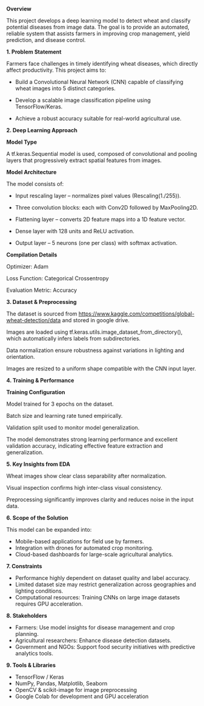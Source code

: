 **Overview**

This project develops a deep learning model to detect wheat and classify potential diseases from image data.
The goal is to provide an automated, reliable system that assists farmers in improving crop management, yield prediction, and disease control.

**1. Problem Statement**

Farmers face challenges in timely identifying wheat diseases, which directly affect productivity.
This project aims to:

 * Build a Convolutional Neural Network (CNN) capable of classifying wheat images into 5 distinct categories.
 
 * Develop a scalable image classification pipeline using TensorFlow/Keras.
 
 * Achieve a robust accuracy suitable for real-world agricultural use.

**2. Deep Learning Approach**

**Model Type**

A tf.keras.Sequential model is used, composed of convolutional and pooling layers that progressively extract spatial features from images.

**Model Architecture**

The model consists of:

* Input rescaling layer – normalizes pixel values (Rescaling(1./255)).

* Three convolution blocks: each with Conv2D followed by MaxPooling2D.

* Flattening layer – converts 2D feature maps into a 1D feature vector.

* Dense layer with 128 units and ReLU activation.

* Output layer – 5 neurons (one per class) with softmax activation.

**Compilation Details**

Optimizer: Adam

Loss Function: Categorical Crossentropy

Evaluation Metric: Accuracy

**3. Dataset & Preprocessing**

The dataset is sourced from https://www.kaggle.com/competitions/global-wheat-detection/data and stored in google drive. 

Images are loaded using tf.keras.utils.image_dataset_from_directory(), which automatically infers labels from subdirectories.

Data normalization ensure robustness against variations in lighting and orientation.

Images are resized to a uniform shape compatible with the CNN input layer.

**4. Training & Performance**

**Training Configuration**

Model trained for 3 epochs on the dataset.

Batch size and learning rate tuned empirically.

Validation split used to monitor model generalization.

The model demonstrates strong learning performance and excellent validation accuracy, indicating effective feature extraction and generalization.

**5. Key Insights from EDA**

Wheat images show clear class separability after normalization.

Visual inspection confirms high inter-class visual consistency.

Preprocessing significantly improves clarity and reduces noise in the input data.

**6. Scope of the Solution**

This model can be expanded into:

* Mobile-based applications for field use by farmers.
* Integration with drones for automated crop monitoring.
* Cloud-based dashboards for large-scale agricultural analytics.

**7. Constraints**

* Performance highly dependent on dataset quality and label accuracy.
* Limited dataset size may restrict generalization across geographies and lighting conditions.
* Computational resources: Training CNNs on large image datasets requires GPU acceleration.

**8. Stakeholders**

* Farmers: Use model insights for disease management and crop planning.
* Agricultural researchers: Enhance disease detection datasets.
* Government and NGOs: Support food security initiatives with predictive analytics tools.

**9. Tools & Libraries**

* TensorFlow / Keras
* NumPy, Pandas, Matplotlib, Seaborn
* OpenCV & scikit-image for image preprocessing
* Google Colab for development and GPU acceleration
